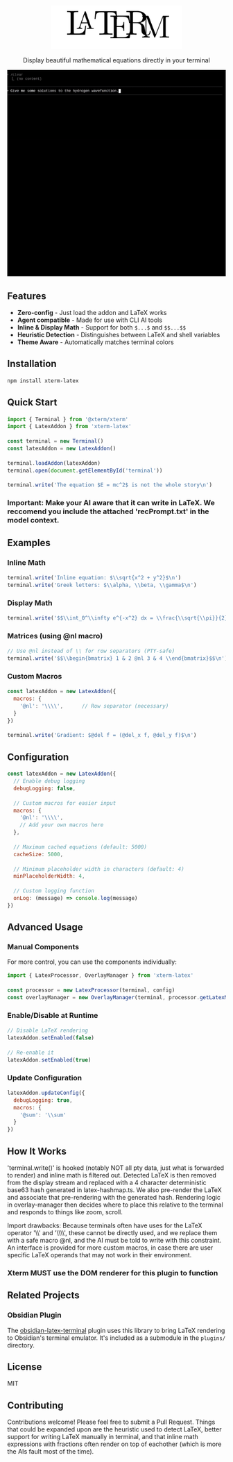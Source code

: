 <div align="center">
  <img src="logo.svg" alt="LaTerM" width="300" />

  Display beautiful mathematical equations directly in your terminal

  <img src="DEMO2.gif" alt="LaTeRM Demo" width="600" />
</div>

## Features

- **Zero-config** - Just load the addon and LaTeX works
- **Agent compatible** - Made for use with CLI AI tools
- **Inline & Display Math** - Support for both `$...$` and `$$...$$`
- **Heuristic Detection** - Distinguishes between LaTeX and shell variables
- **Theme Aware** - Automatically matches terminal colors

## Installation

```bash
npm install xterm-latex
```

## Quick Start

```javascript
import { Terminal } from '@xterm/xterm'
import { LatexAddon } from 'xterm-latex'

const terminal = new Terminal()
const latexAddon = new LatexAddon()

terminal.loadAddon(latexAddon)
terminal.open(document.getElementById('terminal'))

terminal.write('The equation $E = mc^2$ is not the whole story\n')
```
### Important: Make your AI aware that it can write in LaTeX. We reccomend you include the attached 'recPrompt.txt' in the model context.

## Examples

### Inline Math
```javascript
terminal.write('Inline equation: $\\sqrt{x^2 + y^2}$\n')
terminal.write('Greek letters: $\\alpha, \\beta, \\gamma$\n')
```

### Display Math
```javascript
terminal.write('$$\\int_0^\\infty e^{-x^2} dx = \\frac{\\sqrt{\\pi}}{2}$$\n')
```

### Matrices (using @nl macro)
```javascript
// Use @nl instead of \\ for row separators (PTY-safe)
terminal.write('$$\\begin{bmatrix} 1 & 2 @nl 3 & 4 \\end{bmatrix}$$\n')
```

### Custom Macros
```javascript
const latexAddon = new LatexAddon({
  macros: {
    '@nl': '\\\\',      // Row separator (necessary)
  }
})

terminal.write('Gradient: $@del f = (@del_x f, @del_y f)$\n')
```

## Configuration

```javascript
const latexAddon = new LatexAddon({
  // Enable debug logging
  debugLogging: false,

  // Custom macros for easier input
  macros: {
    '@nl': '\\\\',
    // Add your own macros here
  },

  // Maximum cached equations (default: 5000)
  cacheSize: 5000,

  // Minimum placeholder width in characters (default: 4)
  minPlaceholderWidth: 4,

  // Custom logging function
  onLog: (message) => console.log(message)
})
```

## Advanced Usage

### Manual Components

For more control, you can use the components individually:

```javascript
import { LatexProcessor, OverlayManager } from 'xterm-latex'

const processor = new LatexProcessor(terminal, config)
const overlayManager = new OverlayManager(terminal, processor.getLatexMap())
```

### Enable/Disable at Runtime

```javascript
// Disable LaTeX rendering
latexAddon.setEnabled(false)

// Re-enable it
latexAddon.setEnabled(true)
```

### Update Configuration

```javascript
latexAddon.updateConfig({
  debugLogging: true,
  macros: {
    '@sum': '\\sum'
  }
})
```

## How It Works

'terminal.write()' is hooked (notably NOT all pty data, just what is forwarded to render) and inline math is filtered out. Detected LaTeX is then removed from the display stream and replaced with a 4 character deterministic base63 hash generated in latex-hashmap.ts. We also pre-render the LaTeX and associate that pre-rendering with the generated hash. Rendering logic in overlay-manager then decides where to place this relative to the terminal and responds to things like zoom, scroll.

Import drawbacks:
Because terminals often have uses for the LaTeX operator '\\\\' and '\\\\\\\\', these cannot be directly used, and we 
replace them with a safe macro @nl, and the AI must be told to write with this constraint. An interface is provided for more custom macros, in case there are user specific LaTeX operands that may not work in their environment. 
 
### Xterm MUST use the DOM renderer for this plugin to function

## Related Projects

### Obsidian Plugin
The [obsidian-latex-terminal](https://github.com/MaxwellsEquation/LaTerM-obsidian) plugin uses this library to bring LaTeX rendering to Obsidian's terminal emulator. It's included as a submodule in the `plugins/` directory.

## License

MIT

## Contributing

Contributions welcome! Please feel free to submit a Pull Request.
Things that could be expanded upon are the heuristic used to detect LaTeX, better support for writing LaTeX manually
in terminal, and that inline math expressions with fractions often render on top of eachother (which is more the AIs fault most of the time).


